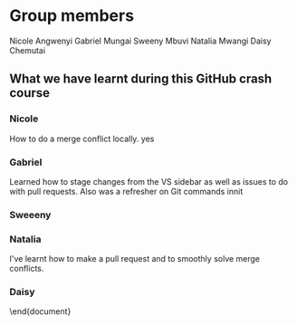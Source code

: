 # Group members
Nicole Angwenyi
Gabriel Mungai
Sweeny Mbuvi
Natalia Mwangi
Daisy Chemutai


## What we have learnt during this GitHub crash course

### Nicole
How to do a merge conflict locally. yes

### Gabriel
Learned how to stage changes from the VS sidebar as well as issues to do with pull requests.
Also was a refresher on Git commands innit

### Sweeeny

### Natalia
I've learnt how to make a pull request and to smoothly solve merge conflicts.

### Daisy
\end{document}